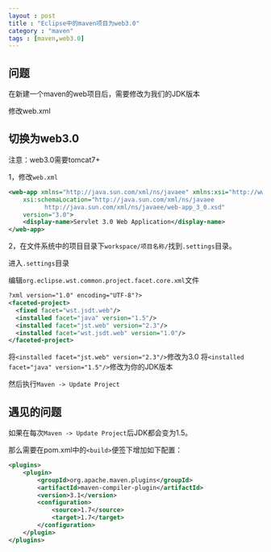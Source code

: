 ```yaml
---
layout : post
title : "Eclipse中的maven项目为web3.0"
category : "maven"
tags : [maven,web3.0]
---
```


## 问题

在新建一个maven的web项目后，需要修改为我们的JDK版本

修改web.xml

## 切换为web3.0

注意：web3.0需要tomcat7+

1，修改`web.xml`

```xml
<web-app xmlns="http://java.sun.com/xml/ns/javaee" xmlns:xsi="http://www.w3.org/2001/XMLSchema-instance"
	xsi:schemaLocation="http://java.sun.com/xml/ns/javaee   
          http://java.sun.com/xml/ns/javaee/web-app_3_0.xsd"
	version="3.0">
	<display-name>Servlet 3.0 Web Application</display-name>
</web-app>
```

2，在文件系统中的项目目录下`workspace/项目名称/`找到`.settings`目录。

进入`.settings`目录

编辑`org.eclipse.wst.common.project.facet.core.xml`文件

```xml
?xml version="1.0" encoding="UTF-8"?>
<faceted-project>
  <fixed facet="wst.jsdt.web"/>
  <installed facet="java" version="1.5"/>
  <installed facet="jst.web" version="2.3"/>
  <installed facet="wst.jsdt.web" version="1.0"/>
</faceted-project>
```

将`<installed facet="jst.web" version="2.3"/>`修改为3.0
将`<installed facet="java" version="1.5"/>`修改为你的JDK版本

然后执行`Maven -> Update Project`


## 遇见的问题

如果在每次`Maven -> Update Project`后JDK都会变为1.5。

那么需要在pom.xml中的`<build>`便签下增加如下配置：

```xml
<plugins>
    <plugin>
        <groupId>org.apache.maven.plugins</groupId>
        <artifactId>maven-compiler-plugin</artifactId>
        <version>3.1</version>
        <configuration>
            <source>1.7</source>
            <target>1.7</target>
        </configuration>
    </plugin>
</plugins>
```
